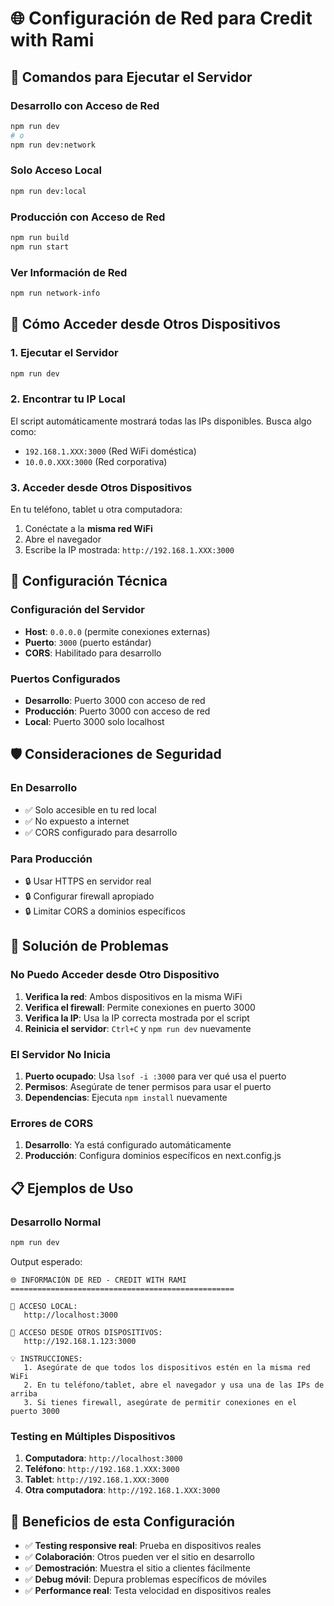 # 🌐 Configuración de Red para Credit with Rami

## 🚀 Comandos para Ejecutar el Servidor

### Desarrollo con Acceso de Red
```bash
npm run dev
# o
npm run dev:network
```

### Solo Acceso Local
```bash
npm run dev:local
```

### Producción con Acceso de Red
```bash
npm run build
npm run start
```

### Ver Información de Red
```bash
npm run network-info
```

## 📱 Cómo Acceder desde Otros Dispositivos

### 1. Ejecutar el Servidor
```bash
npm run dev
```

### 2. Encontrar tu IP Local
El script automáticamente mostrará todas las IPs disponibles. Busca algo como:
- `192.168.1.XXX:3000` (Red WiFi doméstica)
- `10.0.0.XXX:3000` (Red corporativa)

### 3. Acceder desde Otros Dispositivos
En tu teléfono, tablet u otra computadora:
1. Conéctate a la **misma red WiFi**
2. Abre el navegador
3. Escribe la IP mostrada: `http://192.168.1.XXX:3000`

## 🔧 Configuración Técnica

### Configuración del Servidor
- **Host**: `0.0.0.0` (permite conexiones externas)
- **Puerto**: `3000` (puerto estándar)
- **CORS**: Habilitado para desarrollo

### Puertos Configurados
- **Desarrollo**: Puerto 3000 con acceso de red
- **Producción**: Puerto 3000 con acceso de red
- **Local**: Puerto 3000 solo localhost

## 🛡️ Consideraciones de Seguridad

### En Desarrollo
- ✅ Solo accesible en tu red local
- ✅ No expuesto a internet
- ✅ CORS configurado para desarrollo

### Para Producción
- 🔒 Usar HTTPS en servidor real
- 🔒 Configurar firewall apropiado
- 🔒 Limitar CORS a dominios específicos

## 🐛 Solución de Problemas

### No Puedo Acceder desde Otro Dispositivo
1. **Verifica la red**: Ambos dispositivos en la misma WiFi
2. **Verifica el firewall**: Permite conexiones en puerto 3000
3. **Verifica la IP**: Usa la IP correcta mostrada por el script
4. **Reinicia el servidor**: `Ctrl+C` y `npm run dev` nuevamente

### El Servidor No Inicia
1. **Puerto ocupado**: Usa `lsof -i :3000` para ver qué usa el puerto
2. **Permisos**: Asegúrate de tener permisos para usar el puerto
3. **Dependencias**: Ejecuta `npm install` nuevamente

### Errores de CORS
1. **Desarrollo**: Ya está configurado automáticamente
2. **Producción**: Configura dominios específicos en next.config.js

## 📋 Ejemplos de Uso

### Desarrollo Normal
```bash
npm run dev
```
Output esperado:
```
🌐 INFORMACIÓN DE RED - CREDIT WITH RAMI
==================================================

📱 ACCESO LOCAL:
   http://localhost:3000

🔗 ACCESO DESDE OTROS DISPOSITIVOS:
   http://192.168.1.123:3000

💡 INSTRUCCIONES:
   1. Asegúrate de que todos los dispositivos estén en la misma red WiFi
   2. En tu teléfono/tablet, abre el navegador y usa una de las IPs de arriba
   3. Si tienes firewall, asegúrate de permitir conexiones en el puerto 3000
```

### Testing en Múltiples Dispositivos
1. **Computadora**: `http://localhost:3000`
2. **Teléfono**: `http://192.168.1.XXX:3000`
3. **Tablet**: `http://192.168.1.XXX:3000`
4. **Otra computadora**: `http://192.168.1.XXX:3000`

## 🎯 Beneficios de esta Configuración

- ✅ **Testing responsive real**: Prueba en dispositivos reales
- ✅ **Colaboración**: Otros pueden ver el sitio en desarrollo
- ✅ **Demostración**: Muestra el sitio a clientes fácilmente
- ✅ **Debug móvil**: Depura problemas específicos de móviles
- ✅ **Performance real**: Testa velocidad en dispositivos reales

